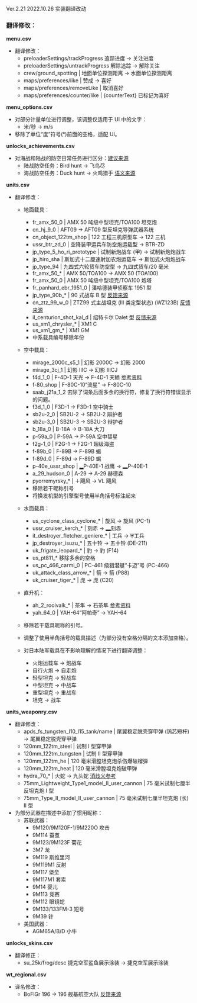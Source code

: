 Ver.2.21 2022.10.26 实装翻译改动
### 翻译修改：

**menu.csv**
- 翻译修改：
  - preloaderSettings/trackProgress 追踪进度 → 关注进度
  - preloaderSettings/untrackProgress 解除追踪 → 解除关注
  - crew/ground_spotting | 地面单位探测距离 → 水面单位探测距离
  - maps/preferences/like | 赞成 → 喜好
  - maps/preferences/removeLike | 取消喜好
  - maps/preferences/counter/like | {counterText} 已标记为喜好

**menu_options.csv**
- 对部分计量单位进行调整，该调整仅适用于 UI 中的文字：
  - 米/秒 → m/s
- 移除了单位“度”符号(°)前面的空格，适配 UI。

**unlocks_achievements.csv**
  - 对海战和陆战的防空日常任务进行区分：[建议来源](https://forum.warthunder.com/index.php?/topic/563810--/&do=findComment&comment=9447640)
    - 陆战防空任务：Bird hunt → 飞鸟尽
    - 海战防空任务：Duck hunt → 火鸡猎手 [语义来源](https://zh.m.wikipedia.org/zh-cn/%E8%8F%B2%E5%BE%8B%E8%B3%93%E6%B5%B7%E6%B5%B7%E6%88%B0)

**units.csv**
- 翻译修改：
  
  - 地面载具：
    - fr_amx_50_0 | AMX 50 吨级中型坦克/TOA100 坦克炮
    - cn_hj_9_0 | AFT09 → AFT09 型反坦克导弹武器系统
    - cn_object_122tm_shop | 122 工程三机原型车 → 122 三机
    - ussr_btr_zd_0 | 空降装甲运兵车防空炮运载型 → BTR-ZD
    - jp_type_5_ho_ri_prototype | 试制新炮战车 (甲) → 试制新炮炮战车
    - jp_hiro_sha | 斯加式十二厘速射加农炮运载车 → 斯加式火炮炮战车
    - jp_type_94 | 九四式六轮货车防空型 → 九四式货车/20 毫米
    - fr_amx_50_* | AMX 50/TOA100 → AMX 50 (TOA100)
    - fr_amx_50_0 | AMX 50 吨级中型坦克/TOA100 炮塔
    - fr_panhard_ebr_1951_0 | 潘哈德装甲侦察车 1951 型
    - jp_type_90b_* | 90 式战车 B 型 [反馈来源](https://github.com/YukinonV/WTCNtranslations/issues/5)
    - cn_ztz_99_w_0 | ZTZ99 式主战坦克 (III 类定型状态) (WZ123B) [反馈来源](https://github.com/YukinonV/WTCNtranslations/issues/5)
    - il_centurion_shot_kal_d | 绍特卡尔 Dalet 型 [反馈来源](https://github.com/YukinonV/WTCNtranslations/issues/5)
    - us_xm1_chrysler_* | XM1 C
    - us_xm1_gm_* | XM1 GM
    - 中系载具编号移除年份

  - 空中载具：
    - mirage_2000c_s5_1 | 幻影 2000C → 幻影 2000
    - mirage_3cj_1 | 幻影 IIIC → 幻影 IIICJ
    - f4d_1_0 | F-4D-1 天光 → F-4D-1 天鲼 [参考资料](https://www.boeing.com/history/products/f4d-f-6a-skyray.page)
    - f-80_shop | F-80C-10“流星” → F-80C-10
    - saab_j21a_1_2 去除了词条后面多余的换行符，修复了换行符错误显示的问题。
    - f3d_1_0 | F3D-1 → F3D-1 空中骑士
    - sb2u-2_0 | SB2U-2 → SB2U-2 辩护者
    - sb2u-3_0 | SB2U-3 → SB2U-3 辩护者
    - b_18a_0 | B-18A → B-18A 大刀
    - p-59a_0 | P-59A → P-59A 空中彗星
    - f2g-1_0 | F2G-1 → F2G-1 超级海盗
    - f-89b_0 | F-89B → F-89B 蝎
    - f-89d_0 | F-89d → F-89D 蝎
    - p-40e_ussr_shop | ▂P-40E-1 战鹰 → ▂P-40E-1
    - a_29_hudson_0 | A-29 → A-29 赫德森
    - pyorremyrsky_* | ＋飓风 → VL 飓风
    - 移除若干昵称引号
    - 将换发机型的引擎型号使用半角括号标注起来
  
  - 水面载具：
    - us_cyclone_class_cyclone_* | 旋风 → 旋风 (PC-1)
    - ussr_cruiser_kerch_* | 刻赤 → ▂刻赤
    - it_destroyer_fletcher_geniere_* | 工兵 → ⛨工兵
    - jp_destroyer_isuzu_* | 五十铃 → 五十铃 (DE-211)
    - uk_frigate_leopard_* | 豹 → 豹 (F14) 
    - us_pt811_* 移除多余的空格
    - us_pc_466_carmi_0 | PC-461 级猎潜艇“卡迈”号 (PC-466)
    - uk_attack_class_arrow_* | 箭 → 箭 (P88) 
    - uk_cruiser_tiger_* | 虎 → 虎 (C20)
  
  - 直升机：
    - ah_2_rooivalk_* | 茶隼 → 石茶隼 [参考资料](https://af.wikipedia.org/wiki/Kransvalk)
    - yah_64_0 | YAH-64“阿帕奇” → YAH-64
  
  - 移除若干载具昵称的引号。
  - 调整了使用半角括号的载具描述（为部分没有空格分隔的文本添加空格）。
  - 对日本陆军载具在不影响理解的情况下进行翻译调整：
    - 火炮运载车 → 炮战车
    - 自行火炮 → 自走炮
    - 轻型坦克 → 轻战车
    - 中型坦克 → 中战车
    - 重型坦克 → 重战车
    - 坦克 → 战车

**units_weaponry.csv**
- 翻译修改：
  - apds_fs_tungsten_l10_l15_tank/name | 尾翼稳定脱壳穿甲弹 (钨芯短杆) → 尾翼稳定脱壳穿甲弹
  - 120mm_122tm_steel | 试制 I 型穿甲弹
  - 120mm_122tm_tungsten | 试制 II 型穿甲弹
  - 120mm_122tm_he | 120 毫米滑膛坦克炮杀伤爆破榴弹
  - 120mm_122tm_heat | 120 毫米滑膛坦克炮破甲弹
  - hydra_70_* | 火蛇 → 九头蛇 [消歧义参考](https://zh.m.wikipedia.org/zh-hans/Hydra)
  - 75mm_Lightweight_Type1_model_II_user_cannon | 75 毫米试制七厘半反坦克炮 I 型
  - 75mm_Type_II_model_II_user_cannon | 75 毫米试制七厘半坦克炮 (长) II 型
- 为部分武器在描述中添加了惯用昵称：
  - 苏联武器：
    - 9M120/9M120F-1/9M220O 攻击
    - 9M114 蚕茧
    - 9M123/9M123F 菊花
    - 3M7 龙
    - 9M119 斯维里河
    - 9M119M1 反射
    - 9M117 堡垒
    - 9M117M1 套索
    - 9M14 婴儿
    - 9M113 竞赛
    - 9M112 眼镜蛇
    - 9M133/133FM-3 短号
    - 9M39 针
  - 美国武器：
    - AGM65A/B/D 小牛

**unlocks_skins.csv**
- 翻译修正：
  - su_25k/frog/desc 捷克空军鲨鱼展示涂装 → 捷克空军展示涂装

**wt_regional.csv**
- 译名修改：
  - BoFlGr 196 → 196 舰基航空大队 [反馈来源](https://github.com/YukinonV/WTCNtranslations/issues/1)
